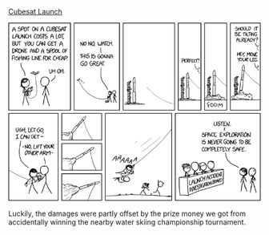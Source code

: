 [Cubesat Launch](https://xkcd.com/2148)

![Cubesat Launch](./random_comic.png)

Luckily, the damages were partly offset by the prize money we got from accidentally winning the nearby water skiing championship tournament.


